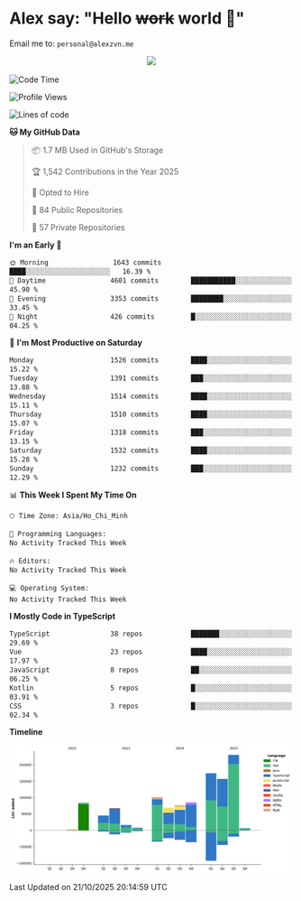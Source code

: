 # Alex say: "Hello ~~work~~ world 🐾"
Email me to: `personal@alexzvn.me`


<p align=center>
  <a href="https://skillicons.dev">
    <img src="https://skillicons.dev/icons?i=ts,js,php,nodejs,bun,vue,nuxt,react,svelte,tauri,laravel,rust,mongodb,docker,electron,redis,rabbitmq,tailwind,git,cloudflare,elysia,mysql,nginx,rollupjs,sentry,ubuntu,yarn,html,css,vite" />
  </a>
</p>

<!--START_SECTION:waka-->
![Code Time](http://img.shields.io/badge/Code%20Time-1%2C066%20hrs%2055%20mins-blue)

![Profile Views](http://img.shields.io/badge/Profile%20Views-0-blue)

![Lines of code](https://img.shields.io/badge/From%20Hello%20World%20I%27ve%20Written-1.1%20million%20lines%20of%20code-blue)

**🐱 My GitHub Data** 

> 📦 1.7 MB Used in GitHub's Storage 
 > 
> 🏆 1,542 Contributions in the Year 2025
 > 
> 💼 Opted to Hire
 > 
> 📜 84 Public Repositories 
 > 
> 🔑 57 Private Repositories 
 > 
**I'm an Early 🐤** 

```text
🌞 Morning                1643 commits        ████░░░░░░░░░░░░░░░░░░░░░   16.39 % 
🌆 Daytime                4601 commits        ███████████░░░░░░░░░░░░░░   45.90 % 
🌃 Evening                3353 commits        ████████░░░░░░░░░░░░░░░░░   33.45 % 
🌙 Night                  426 commits         █░░░░░░░░░░░░░░░░░░░░░░░░   04.25 % 
```
📅 **I'm Most Productive on Saturday** 

```text
Monday                   1526 commits        ████░░░░░░░░░░░░░░░░░░░░░   15.22 % 
Tuesday                  1391 commits        ███░░░░░░░░░░░░░░░░░░░░░░   13.88 % 
Wednesday                1514 commits        ████░░░░░░░░░░░░░░░░░░░░░   15.11 % 
Thursday                 1510 commits        ████░░░░░░░░░░░░░░░░░░░░░   15.07 % 
Friday                   1318 commits        ███░░░░░░░░░░░░░░░░░░░░░░   13.15 % 
Saturday                 1532 commits        ████░░░░░░░░░░░░░░░░░░░░░   15.28 % 
Sunday                   1232 commits        ███░░░░░░░░░░░░░░░░░░░░░░   12.29 % 
```


📊 **This Week I Spent My Time On** 

```text
🕑︎ Time Zone: Asia/Ho_Chi_Minh

💬 Programming Languages: 
No Activity Tracked This Week

🔥 Editors: 
No Activity Tracked This Week

💻 Operating System: 
No Activity Tracked This Week
```

**I Mostly Code in TypeScript** 

```text
TypeScript               38 repos            ███████░░░░░░░░░░░░░░░░░░   29.69 % 
Vue                      23 repos            ████░░░░░░░░░░░░░░░░░░░░░   17.97 % 
JavaScript               8 repos             ██░░░░░░░░░░░░░░░░░░░░░░░   06.25 % 
Kotlin                   5 repos             █░░░░░░░░░░░░░░░░░░░░░░░░   03.91 % 
CSS                      3 repos             █░░░░░░░░░░░░░░░░░░░░░░░░   02.34 % 
```



**Timeline**

![Lines of Code chart](https://raw.githubusercontent.com/alexzvn/alexzvn/main/assets/bar_graph.png)


 Last Updated on 21/10/2025 20:14:59 UTC
<!--END_SECTION:waka-->
